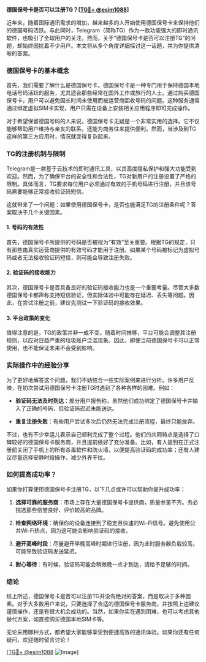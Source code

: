 **德国保号卡是否可以注册TG？[[TG💪+ @esim1088](https://t.me/s/esim1088)]**

近年来，随着国际通讯需求的增加，越来越多的人开始使用德国保号卡来保持他们的德国号码活跃。与此同时，Telegram（简称TG）作为一款功能强大的即时通讯软件，也吸引了全球用户的关注。然而，关于“德国保号卡是否可以注册TG”的问题，却始终困扰着不少用户。本文将从多个角度详细探讨这一话题，并为你提供清晰的答案。

### 德国保号卡的基本概念

首先，我们需要了解什么是德国保号卡。德国保号卡是一种专门用于保持德国本地电话号码活跃的服务，尤其适合那些经常在国外工作或旅行的人士。通过购买德国保号卡，用户可以避免因长时间未使用而被运营商回收号码的问题。这种服务通常通过绑定虚拟SIM卡实现，用户只需在设备上安装相关应用程序即可完成操作。

对于希望保留德国号码的人来说，德国保号卡无疑是一个非常实用的选择。它不仅能够帮助用户维持与亲友的联系，还能为商务往来提供便利。然而，当涉及到TG这样的第三方应用时，情况就变得复杂起来。

### TG的注册机制与限制

Telegram是一款基于云技术的即时通讯工具，以其高度隐私保护和强大功能受到欢迎。然而，为了确保平台的安全性和合法性，TG对新用户的注册设置了严格的限制。具体而言，TG要求每位用户必须通过有效的手机号码进行注册，并且该号码需要能够正常接收验证码短信。

这就带来了一个问题：如果使用德国保号卡，是否也能满足TG的注册条件呢？答案取决于几个关键因素。

#### 1. 号码的有效性
首先，德国保号卡所提供的号码是否被视为“有效”至关重要。根据TG的规定，只有那些由真实运营商提供的有效号码才能用于注册。如果某个号码被标记为虚拟号码或者无法接收验证码短信，则可能会导致注册失败。

#### 2. 验证码的接收能力
其次，德国保号卡是否具备良好的验证码接收能力也是一个重要考量。尽管大多数德国保号卡都声称支持短信验证，但实际体验中可能存在延迟、丢失等问题。因此，在尝试注册之前，建议先测试一下验证码的接收效果。

#### 3. 平台政策的变化
值得注意的是，TG的政策并非一成不变。随着时间推移，平台可能会调整其注册规则，以应对日益严重的垃圾账户泛滥现象。因此，即使当前德国保号卡可以正常使用，也不能保证未来不会受到影响。

### 实际操作中的经验分享

为了更好地解答这个问题，我们不妨结合一些实际案例来进行分析。许多用户反映，在初次尝试用德国保号卡注册TG时遇到了各种各样的困难。例如：

- **验证码无法及时到达**：部分用户报告称，虽然他们成功绑定了德国保号卡并输入了正确的号码，但验证码迟迟未能送达。
  
- **重复注册失败**：有些用户尝试多次后仍然无法完成注册流程，最终只能放弃。

不过，也有不少幸运儿表示自己顺利完成了整个过程。他们的共同特点是选择了口碑较好的德国保号卡服务商，并且提前做好了充分准备。比如，有人提到在正式注册前关闭了手机上的所有杀毒软件和防火墙，以便提高验证码的成功率；还有人建议尽量选择安静时段操作，减少外界干扰。

### 如何提高成功率？

如果你打算使用德国保号卡注册TG，以下几点或许可以帮助你提升成功率：

1. **选择可靠的服务商**：市场上存在大量德国保号卡提供商，质量参差不齐。务必挑选那些信誉良好、评价较高的品牌。
   
2. **检查网络环境**：确保你的设备连接到了稳定且快速的Wi-Fi信号。避免使用公共Wi-Fi热点，因为这可能会影响验证码的接收。

3. **避开高峰时段**：尽量避开早晚高峰时期进行注册，因为此时服务器负载较高，可能导致验证码发送延迟。

4. **耐心等待**：有时候，验证码可能会稍微晚一点才到达，请给予足够的时间。

### 结论

综上所述，德国保号卡是否可以注册TG并没有绝对的答案，而是取决于多种因素。对于大多数用户来说，只要选择了合适的德国保号卡服务商，并按照上述建议谨慎操作，还是有很大机会成功的。当然，如果你实在遇到困难，也可以考虑其他替代方案，如直接购买德国本地SIM卡等。

无论采用哪种方式，都希望大家能够享受到便捷高效的通讯体验。如果你还有任何疑问，欢迎随时留言讨论！

[[TG💪+ @esim1088](https://t.me/s/esim1088) ![Image](https://i.postimg.cc/4NQfJmqS/Snipaste-2025-05-13-00-14-12.png)]